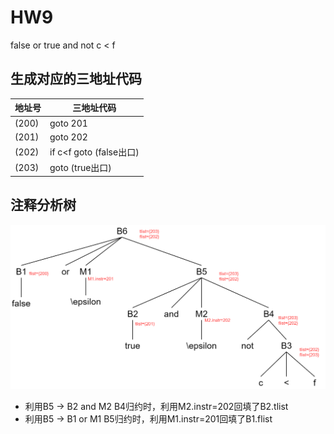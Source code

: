 # HW9

false or true and not c < f 

## 生成对应的三地址代码 

| 地址号 | 三地址代码              |
| ------ | ----------------------- |
| (200)  | goto 201                |
| (201)  | goto 202                |
| (202)  | if c<f goto (false出口) |
| (203)  | goto (true出口)         |

## 注释分析树 
<img src="img/tree.png">

* 利用B5 -> B2 and M2 B4归约时，利用M2.instr=202回填了B2.tlist
* 利用B5 -> B1 or M1 B5归约时，利用M1.instr=201回填了B1.flist 